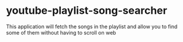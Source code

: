 # youtube-playlist-song-searcher
This application will fetch the songs in the playlist and allow you to find some of them without having to scroll on web
